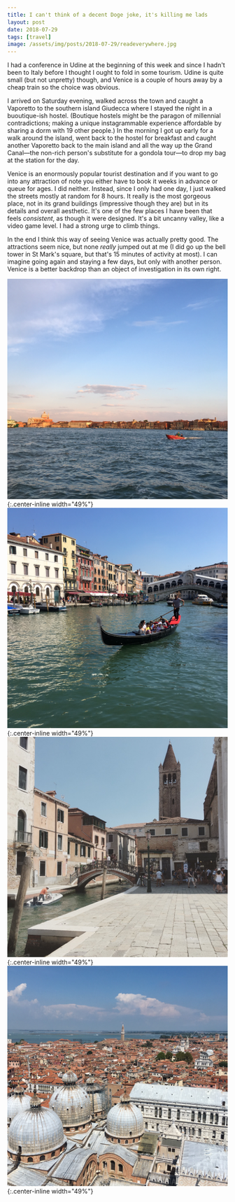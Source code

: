 ```yaml
---
title: I can't think of a decent Doge joke, it's killing me lads
layout: post
date: 2018-07-29
tags: [travel]
image: /assets/img/posts/2018-07-29/readeverywhere.jpg
---
```


I had a conference in Udine at the beginning of this week and since I hadn't been to Italy before I thought I ought to fold in some tourism. Udine is quite small (but not unpretty) though, and Venice is a couple of hours away by a cheap train so the choice was obvious.

I arrived on Saturday evening, walked across the town and caught a Vaporetto to the southern island Giudecca where I stayed the night in a buoutique-ish hostel. (Boutique hostels might be the paragon of millennial contradictions; making a unique instagrammable experience affordable by sharing a dorm with 19 other people.) In the morning I got up early for a walk around the island, went back to the hostel for breakfast and caught another Vaporetto back to the main island and all the way up the Grand Canal&mdash;the non-rich person's substitute for a gondola tour&mdash;to drop my bag at the station for the day.

Venice is an enormously popular tourist destination and if you want to go into any attraction of note you either have to book it weeks in advance or queue for ages. I did neither. Instead, since I only had one day, I just walked the streets mostly at random for 8 hours. It really is the most gorgeous place, not in its grand buildings (impressive though they are) but in its details and overall aesthetic. It's one of the few places I have been that feels *consistent*, as though it were designed. It's a bit uncanny valley, like a video game level. I had a strong urge to climb things.

In the end I think this way of seeing Venice was actually pretty good. The attractions seem nice, but none *really* jumped out at me (I did go up the bell tower in St Mark's square, but that's 15 minutes of activity at most). I can imagine going again and staying a few days, but only with another person. Venice is a better backdrop than an object of investigation in its own right.

![view to Giudecca](/assets/img/posts/2018-07-29/venice-evening.jpg){:.center-inline width="49%"}
![gondola on the Grand Canal](/assets/img/posts/2018-07-29/venice-gondola.jpg){:.center-inline width="49%"}
![Indy exits the catacombs here](/assets/img/posts/2018-07-29/venice-indy.jpg){:.center-inline width="49%"}
![view from San Marco Campanile](/assets/img/posts/2018-07-29/venice-view.jpg){:.center-inline width="49%"}

